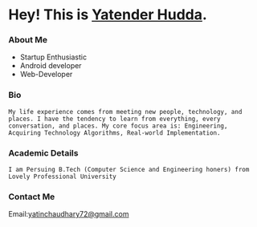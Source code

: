 # Hey! This is [Yatender Hudda](https://https://github.com/yatinhudda/). 

###  About Me 

  - Startup Enthusiastic 
  - Android developer
  - Web-Developer
  
### Bio
    My life experience comes from meeting new people, technology, and places. I have the tendency to learn from everything, every conversation, and places. My core focus area is: Engineering, Acquiring Technology Algorithms, Real-world Implementation.

### Academic Details

    I am Persuing B.Tech (Computer Science and Engineering honers) from Lovely Professional University
    

### Contact Me 

Email:yatinchaudhary72@gmail.com



